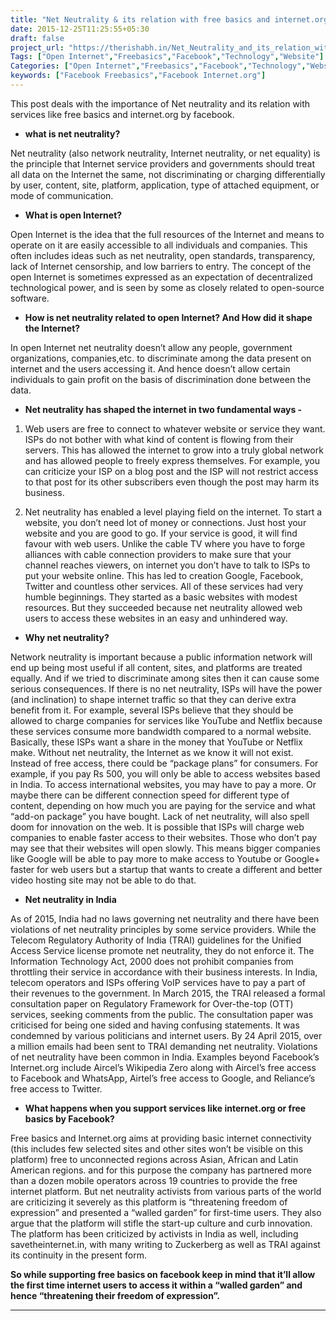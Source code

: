 ```yaml
---
title: "Net Neutrality & its relation with free basics and internet.org by Facebook"
date: 2015-12-25T11:25:55+05:30
draft: false
project_url: "https://therishabh.in/Net_Neutrality_and_its_relation_with_free_basics_and_internet.org_by_Facebook.md/"
Tags: ["Open Internet","Freebasics","Facebook","Technology","Website"]
Categories: ["Open Internet","Freebasics","Facebook","Technology","Website"]
keywords: ["Facebook Freebasics","Facebook Internet.org"]
---
```


This post deals with the importance of Net neutrality and its relation with services like free basics and internet.org by facebook.


* **what is net neutrality?**

Net neutrality (also network neutrality, Internet neutrality, or net equality) is the principle that Internet service providers and governments should treat all data on the Internet the same, not discriminating or charging differentially by user, content, site, platform, application, type of attached equipment, or mode of communication.

* **What is open Internet?**

Open Internet is the idea that the full resources of the Internet and means to operate on it are easily accessible to all individuals and companies. This often includes ideas such as net neutrality, open standards, transparency, lack of Internet censorship, and low barriers to entry. The concept of the open Internet is sometimes expressed as an expectation of decentralized technological power, and is seen by some as closely related to open-source software.


* **How is net neutrality related to open Internet? And How did it shape the Internet?**

In open Internet net neutrality doesn’t allow any people, government organizations, companies,etc. to discriminate among the data present on internet and the users accessing it. And hence doesn’t allow certain individuals to gain profit on the basis of discrimination done between the data.


* **Net neutrality has shaped the internet in two fundamental ways -**

1. Web users are free to connect to whatever website or service they want. ISPs do not bother with what kind of content is flowing from their servers. This has allowed the internet to grow into a truly global network and has allowed people to freely express themselves. For example, you can criticize your ISP on a blog post and the ISP will not restrict access to that post for its other subscribers even though the post may harm its business.

2. Net neutrality has enabled a level playing field on the internet. To start a website, you don’t need lot of money or connections. Just host your website and you are good to go. If your service is good, it will find favour with web users. Unlike the cable TV where you have to forge alliances with cable connection providers to make sure that your channel reaches viewers, on internet you don’t have to talk to ISPs to put your website online. This has led to creation Google, Facebook, Twitter and countless other services. All of these services had very humble beginnings. They started as a basic websites with modest resources. But they succeeded because net neutrality allowed web users to access these websites in an easy and unhindered way.


* **Why net neutrality?**

Network neutrality is important because a public information network will end up being most useful if all content, sites, and platforms are treated equally. And if we tried to discriminate among sites then it can cause some serious consequences. If there is no net neutrality, ISPs will have the power (and inclination) to shape internet traffic so that they can derive extra benefit from it. For example, several ISPs believe that they should be allowed to charge companies for services like YouTube and Netflix because these services consume more bandwidth compared to a normal website. Basically, these ISPs want a share in the money that YouTube or Netflix make. Without net neutrality, the Internet as we know it will not exist. Instead of free access, there could be “package plans” for consumers. For example, if you pay Rs 500, you will only be able to access websites based in India. To access international websites, you may have to pay a more. Or maybe there can be different connection speed for different type of content, depending on how much you are paying for the service and what “add-on package” you have bought. Lack of net neutrality, will also spell doom for innovation on the web. It is possible that ISPs will charge web companies to enable faster access to their websites. Those who don’t pay may see that their websites will open slowly. This means bigger companies like Google will be able to pay more to make access to Youtube or Google+ faster for web users but a startup that wants to create a different and better video hosting site may not be able to do that.


* **Net neutrality in India**

As of 2015, India had no laws governing net neutrality and there have been violations of net neutrality principles by some service providers. While the Telecom Regulatory Authority of India (TRAI) guidelines for the Unified Access Service license promote net neutrality, they do not enforce it. The Information Technology Act, 2000 does not prohibit companies from throttling their service in accordance with their business interests. In India, telecom operators and ISPs offering VoIP services have to pay a part of their revenues to the government. In March 2015, the TRAI released a formal consultation paper on Regulatory Framework for Over-the-top (OTT) services, seeking comments from the public. The consultation paper was criticised for being one sided and having confusing statements. It was condemned by various politicians and internet users. By 24 April 2015, over a million emails had been sent to TRAI demanding net neutrality. Violations of net neutrality have been common in India. Examples beyond Facebook’s Internet.org include Aircel’s Wikipedia Zero along with Aircel’s free access to Facebook and WhatsApp, Airtel’s free access to Google, and Reliance’s free access to Twitter.


* **What happens when you support services like internet.org or free basics by Facebook?**

Free basics and Internet.org aims at providing basic internet connectivity (this includes few selected sites and other sites won’t be visible on this platform) free to unconnected regions across Asian, African and Latin American regions. and for this purpose the company has partnered more than a dozen mobile operators across 19 countries to provide the free internet platform. But net neutrality activists from various parts of the world are criticizing it severely as this platform is “threatening freedom of expression” and presented a “walled garden” for first-time users. They also argue that the platform will stifle the start-up culture and curb innovation. The platform has been criticized by activists in India as well, including savetheinternet.in, with many writing to Zuckerberg as well as TRAI against its continuity in the present form.

**So while supporting free basics on facebook keep in mind that it’ll allow the first time internet users to access it within a “walled garden” and hence “threatening their freedom of expression”.**

___________________________________________
